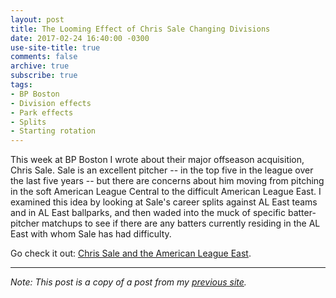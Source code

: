 ```yaml
---
layout: post
title: The Looming Effect of Chris Sale Changing Divisions
date: 2017-02-24 16:40:00 -0300
use-site-title: true
comments: false
archive: true
subscribe: true
tags:
- BP Boston
- Division effects
- Park effects
- Splits
- Starting rotation
---
```


This week at BP Boston I wrote about their major offseason acquisition, Chris Sale. Sale is an excellent pitcher 
-- in the top five in the league over the last five years -- but there are concerns about him moving from pitching in the soft 
American League Central to the difficult American League East. I examined this idea by looking at Sale's career splits against 
AL East teams and in AL East ballparks, and then waded into the muck of specific batter-pitcher matchups to see if there are any 
batters currently residing in the AL East with whom Sale has had difficulty.

Go check it out: <a href = "http://boston.locals.baseballprospectus.com/2017/02/22/chris-sale-and-the-american-league-east/" target = "_blank"> Chris Sale and the American League East</a>.

***

*Note: This post is a copy of a post from my <a href = "https://christopherteeter.wordpress.com/" target = "_blank"> previous site</a>.*